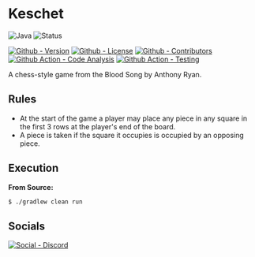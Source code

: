 # Keschet

![Java](https://img.shields.io/badge/Java-17-green?style=flat-square)
![Status](https://img.shields.io/badge/Status-Beta-yellowgreen?style=flat-square)

[![Github - Version](https://img.shields.io/github/v/tag/Buried-In-Code/Keschet?logo=Github&label=Version&style=flat-square)](https://github.com/Buried-In-Code/Keschet/tags)
[![Github - License](https://img.shields.io/github/license/Buried-In-Code/Keschet?logo=Github&label=License&style=flat-square)](https://opensource.org/licenses/GPL-3.0)
[![Github - Contributors](https://img.shields.io/github/contributors/Buried-In-Code/Keschet?logo=Github&label=Contributors&style=flat-square)](https://github.com/Buried-In-Code/Keschet/graphs/contributors)
[![Github Action - Code Analysis](https://img.shields.io/github/workflow/status/Buried-In-Code/Keschet/Code%20Analysis?logo=Github-Actions&label=Code-Analysis&style=flat-square)](https://github.com/Buried-In-Code/Keschet/actions/workflows/code-analysis.yaml)
[![Github Action - Testing](https://img.shields.io/github/workflow/status/Buried-In-Code/Keschet/Testing?logo=Github-Actions&label=Tests&style=flat-square)](https://github.com/Buried-In-Code/Keschet/actions/workflows/testing.yaml)

A chess-style game from the Blood Song by Anthony Ryan.

## Rules

- At the start of the game a player may place any piece in any square in the first 3 rows at the player's end of the board.
- A piece is taken if the square it occupies is occupied by an opposing piece.

## Execution

**From Source:**

```bash
$ ./gradlew clean run
```

## Socials

[![Social - Discord](https://img.shields.io/badge/Discord-The--DEV--Environment-7289DA?logo=Discord&style=for-the-badge)](https://discord.gg/nqGMeGg)
